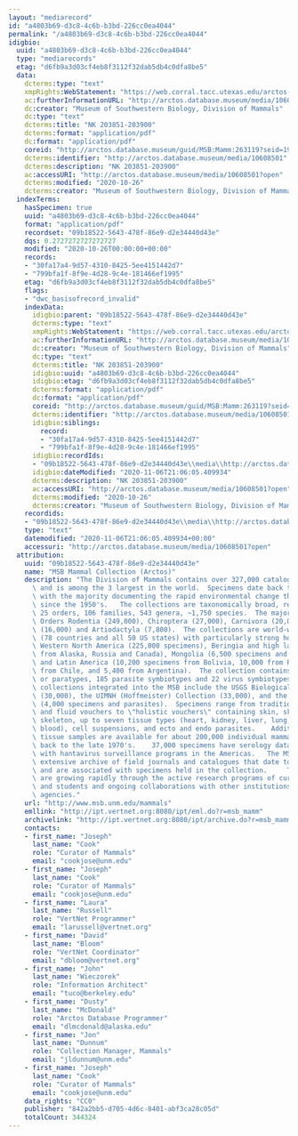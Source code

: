 ```yaml
---
layout: "mediarecord"
id: "a4803b69-d3c8-4c6b-b3bd-226cc0ea4044"
permalink: "/a4803b69-d3c8-4c6b-b3bd-226cc0ea4044"
idigbio:
  uuid: "a4803b69-d3c8-4c6b-b3bd-226cc0ea4044"
  type: "mediarecords"
  etag: "d6fb9a3d03cf4eb8f3112f32dab5db4c0dfa8be5"
  data:
    dcterms:type: "text"
    xmpRights:WebStatement: "https://web.corral.tacc.utexas.edu/arctos-s3/teahamirkabirian/2020-05-06/NK203851_203900.pdf"
    ac:furtherInformationURL: "http://arctos.database.museum/media/10608501"
    dc:creator: "Museum of Southwestern Biology, Division of Mammals"
    dc:type: "text"
    dcterms:title: "NK 203851-203900"
    dcterms:format: "application/pdf"
    dc:format: "application/pdf"
    coreid: "http://arctos.database.museum/guid/MSB:Mamm:263119?seid=1921946"
    dcterms:identifier: "http://arctos.database.museum/media/10608501"
    dcterms:description: "NK 203851-203900"
    ac:accessURI: "http://arctos.database.museum/media/10608501?open"
    dcterms:modified: "2020-10-26"
    dcterms:creator: "Museum of Southwestern Biology, Division of Mammals"
  indexTerms:
    hasSpecimen: true
    uuid: "a4803b69-d3c8-4c6b-b3bd-226cc0ea4044"
    format: "application/pdf"
    recordset: "09b18522-5643-478f-86e9-d2e34440d43e"
    dqs: 0.2727272727272727
    modified: "2020-10-26T00:00:00+00:00"
    records:
    - "30fa17a4-9d57-4310-8425-5ee4151442d7"
    - "799bfa1f-8f9e-4d28-9c4e-181466ef1995"
    etag: "d6fb9a3d03cf4eb8f3112f32dab5db4c0dfa8be5"
    flags:
    - "dwc_basisofrecord_invalid"
    indexData:
      idigbio:parent: "09b18522-5643-478f-86e9-d2e34440d43e"
      dcterms:type: "text"
      xmpRights:WebStatement: "https://web.corral.tacc.utexas.edu/arctos-s3/teahamirkabirian/2020-05-06/NK203851_203900.pdf"
      ac:furtherInformationURL: "http://arctos.database.museum/media/10608501"
      dc:creator: "Museum of Southwestern Biology, Division of Mammals"
      dc:type: "text"
      dcterms:title: "NK 203851-203900"
      idigbio:uuid: "a4803b69-d3c8-4c6b-b3bd-226cc0ea4044"
      idigbio:etag: "d6fb9a3d03cf4eb8f3112f32dab5db4c0dfa8be5"
      dcterms:format: "application/pdf"
      dc:format: "application/pdf"
      coreid: "http://arctos.database.museum/guid/MSB:Mamm:263119?seid=1921946"
      dcterms:identifier: "http://arctos.database.museum/media/10608501"
      idigbio:siblings:
        record:
        - "30fa17a4-9d57-4310-8425-5ee4151442d7"
        - "799bfa1f-8f9e-4d28-9c4e-181466ef1995"
      idigbio:recordIds:
      - "09b18522-5643-478f-86e9-d2e34440d43e\\media\\http://arctos.database.museum/media/10608501"
      idigbio:dateModified: "2020-11-06T21:06:05.409934"
      dcterms:description: "NK 203851-203900"
      ac:accessURI: "http://arctos.database.museum/media/10608501?open"
      dcterms:modified: "2020-10-26"
      dcterms:creator: "Museum of Southwestern Biology, Division of Mammals"
    recordids:
    - "09b18522-5643-478f-86e9-d2e34440d43e\\media\\http://arctos.database.museum/media/10608501"
    type: "text"
    datemodified: "2020-11-06T21:06:05.409934+00:00"
    accessuri: "http://arctos.database.museum/media/10608501?open"
  attribution:
    uuid: "09b18522-5643-478f-86e9-d2e34440d43e"
    name: "MSB Mammal Collection (Arctos)"
    description: "The Division of Mammals contains over 327,000 catalogued specimens\
      \ and is among the 3 largest in the world.  Specimens date back to the 1880's\
      \ with the majority documenting the rapid environmental change that has occurred\
      \ since the 1950's.   The collections are taxonomically broad, representing\
      \ 25 orders, 106 families, 543 genera, ~1,750 species.  The majority from the\
      \ Orders Rodentia (249,000), Chiroptera (27,000), Carnivora (20,000), Eulipotyphla\
      \ (16,000) and Artiodactyla (7,800).  The collections are world-wide in scope\
      \ (78 countries and all 50 US states) with particularly strong holdings from\
      \ Western North America (225,000 specimens), Beringia and high latitudes (39,000\
      \ from Alaska, Russia and Canada), Mongolia (6,500 specimens and parasites),\
      \ and Latin America (10,200 specimens from Bolivia, 10,000 from Panama, 7,000\
      \ from Chile, and 5,400 from Argentina).  The collection contains 89 holotypes\
      \ or paratypes, 185 parasite symbiotypes and 22 virus symbiotypes.   Important\
      \ collections integrated into the MSB include the USGS Biological Surveys collection\
      \ (30,000), the UIMNH (Hoffmeister) Collection (33,000), and the Rausch Collection\
      \ (4,000 specimens and parasites).  Specimens range from traditional skin/skull\
      \ and fluid vouchers to \"holistic vouchers\" containing skin, skull, post-cranial\
      \ skeleton, up to seven tissue types (heart, kidney, liver, lung, spleen, muscle,\
      \ blood), cell suspensions, and ecto and endo parasites.    Additionally, frozen\
      \ tissue samples are available for about 200,000 individual mammals and date\
      \ back to the late 1970's.    37,000 specimens have serology data associated\
      \ with hantavirus surveillance programs in the Americas.   The MSB houses an\
      \ extensive archive of field journals and catalogues that date to the 1900's\
      \ and are associated with specimens held in the collection.     The collections\
      \ are growing rapidly through the active research programs of curators, staff\
      \ and students and ongoing collaborations with other institutions and governmental\
      \ agencies."
    url: "http://www.msb.unm.edu/mammals"
    emllink: "http://ipt.vertnet.org:8080/ipt/eml.do?r=msb_mamm"
    archivelink: "http://ipt.vertnet.org:8080/ipt/archive.do?r=msb_mamm"
    contacts:
    - first_name: "Joseph"
      last_name: "Cook"
      role: "Curator of Mammals"
      email: "cookjose@unm.edu"
    - first_name: "Joseph"
      last_name: "Cook"
      role: "Curator of Mammals"
      email: "cookjose@unm.edu"
    - first_name: "Laura"
      last_name: "Russell"
      role: "VertNet Programmer"
      email: "larussell@vertnet.org"
    - first_name: "David"
      last_name: "Bloom"
      role: "VertNet Coordinator"
      email: "dbloom@vertnet.org"
    - first_name: "John"
      last_name: "Wieczorek"
      role: "Information Architect"
      email: "tuco@berkeley.edu"
    - first_name: "Dusty"
      last_name: "McDonald"
      role: "Arctos Database Programmer"
      email: "dlmcdonald@alaska.edu"
    - first_name: "Jon"
      last_name: "Dunnum"
      role: "Collection Manager, Mammals"
      email: "jldunnum@unm.edu"
    - first_name: "Joseph"
      last_name: "Cook"
      role: "Curator of Mammals"
      email: "cookjose@unm.edu"
    data_rights: "CC0"
    publisher: "842a2bb5-d705-4d6c-8401-abf3ca28c05d"
    totalCount: 344324
---
```

